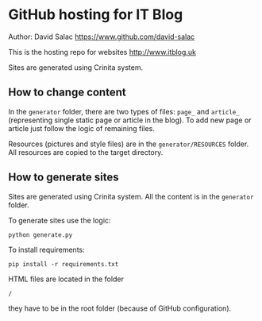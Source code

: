 # GitHub hosting for IT Blog
Author: David Salac <https://www.github.com/david-salac>

This is the hosting repo for websites <http://www.itblog.uk>

Sites are generated using Crinita system.

## How to change content
In the `generator` folder, there are two types of files: `page_` and 
`article_` (representing single static page or article in the blog). To add
new page or article just follow the logic of remaining files.

Resources (pictures and style files) are in the `generator/RESOURCES` folder.
All resources are copied to the target directory.

## How to generate sites
Sites are generated using Crinita system. All the content is in the `generator`
folder.

To generate sites use the logic:
```
python generate.py
```

To install requirements:
```
pip install -r requirements.txt
```

HTML files are located in the folder
```
/
```
they have to be in the root folder (because of GitHub configuration).
